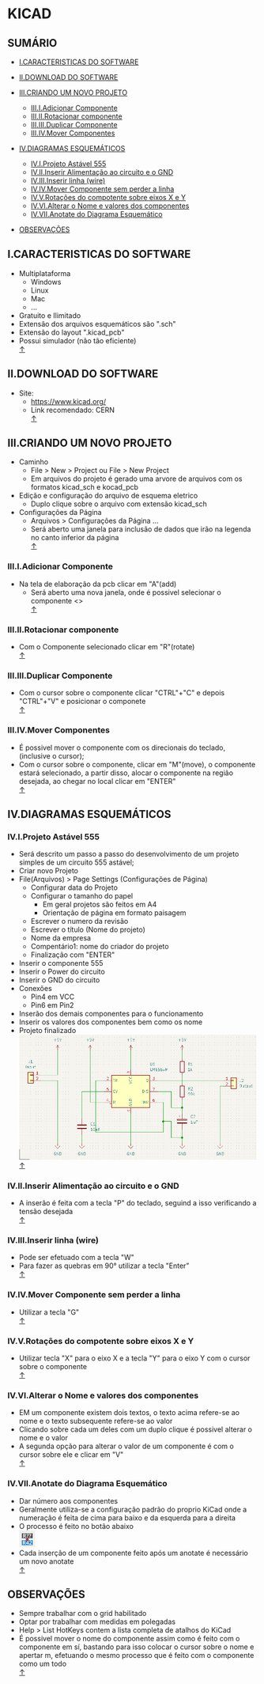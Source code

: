 # KICAD

## SUMÁRIO
- [I.CARACTERISTICAS DO SOFTWARE](#I.CARACTERISTICAS-DO-SOFTWARE)
- [II.DOWNLOAD DO SOFTWARE](#II.DOWNLOAD-DO-SOFTWARE)
- [III.CRIANDO UM NOVO PROJETO](#III.CRIANDO-UM-NOVO-PROJETO)
    - [III.I.Adicionar Componente ](#III.I.Adicionar-Componente)
    - [III.II.Rotacionar componente](#III.II.Rotacionar-componente)
    - [III.III.Duplicar Componente](#III.III.Duplicar-Componente)
    - [III.IV.Mover Componentes ](#III.IV.Mover-Componentes)
- [IV.DIAGRAMAS ESQUEMÁTICOS](#IV.DIAGRAMAS-ESQUEMÁTICOS)
    - [IV.I.Projeto Astável 555](#IV.I.Projeto-Astável-555)
    - [IV.II.Inserir Alimentação ao circuito e o GND](#IV.II.Inserir-Alimentação-ao-circuito-e-o-GND)
    - [IV.III.Inserir linha (wire)](#IV.III.Inserir-linha-(wire))
    - [IV.IV.Mover Componente sem perder a linha](#IV.IV.Mover-Componente-sem-perder-a-linha)
    - [IV.V.Rotações do compotente sobre eixos X e Y](#IV.V.Rotações-do-compotente-sobre-eixos-X-e-Y)
    - [IV.VI.Alterar o Nome e valores dos componentes](#IV.VI.Alterar-o-Nome-e-valores-dos-componentes)
    - [IV.VII.Anotate do Diagrama Esquemático](#IV.VII.Anotate-do-Diagrama-Esquemático)

- [OBSERVAÇÕES](#OBSERVAÇÕES)

## I.CARACTERISTICAS DO SOFTWARE
- Multiplataforma 
    - Windows 
    - Linux
    - Mac
    - ...
- Gratuito e Ilimitado
- Extensão dos arquivos esquemáticos são ".sch"
- Extensão do layout ".kicad_pcb"
- Possui simulador (não tão eficiente)
<br>[↑](#SUMÁRIO)

## II.DOWNLOAD DO SOFTWARE
- Site:
    - https://www.kicad.org/
    - Link recomendado: CERN
<br>[↑](#SUMÁRIO)

## III.CRIANDO UM NOVO PROJETO
- Caminho 
    - File > New > Project ou File > New Project
    - Em arquivos do projeto é gerado uma arvore de arquivos com os formatos kicad_sch e kocad_pcb
- Edição e configuração do arquivo de esquema eletrico 
    - Duplo clique sobre o arquivo com extensão kicad_sch
- Configurações da Página 
    - Arquivos > Configurações da Página ...
    - Será aberto uma janela para inclusão de dados que irão na legenda no canto inferior da página 
<br>[↑](#SUMÁRIO)

### III.I.Adicionar Componente 
- Na tela de elaboração da pcb clicar em "A"(add)
    - Será aberto uma nova janela, onde é possivel selecionar o componente
<><br>[↑](#SUMÁRIO)

### III.II.Rotacionar componente
- Com o Componente selecionado clicar em "R"(rotate)
<br>[↑](#SUMÁRIO)

### III.III.Duplicar Componente 
- Com o cursor sobre o componente clicar "CTRL"+"C" e depois "CTRL"+"V" e posicionar o componete
<br>[↑](#SUMÁRIO)

### III.IV.Mover Componentes  
- É possivel mover o componente com os direcionais do teclado, (inclusive o cursor);
- Com o cursor sobre o componente, clicar em "M"(move), o componente estará selecionado, a partir disso, alocar o componente na região desejada, ao chegar no local clicar em "ENTER" 
<br>[↑](#SUMÁRIO)

## IV.DIAGRAMAS ESQUEMÁTICOS

### IV.I.Projeto Astável 555
- Será descrito um passo a passo do desenvolvimento de um projeto simples de um circuito 555 astável;
- Criar novo Projeto 
- File(Arquivos) > Page Settings (Configurações de Página)
    - Configurar data do Projeto 
    - Configurar o tamanho do papel
        - Em geral projetos são feitos em A4
        - Orientação de página em formato paisagem 
    - Escrever o numero da revisão
    - Escrever o título (Nome do projeto)
    - Nome da empresa
    - Compentário1: nome do criador do projeto 
    - Finalização com "ENTER"
- Inserir o componente 555
- Inserir o Power do circuito
- Inserir o GND do circuito
- Conexões 
    - Pin4 em VCC
    - Pin6 em Pin2
- Inserão dos demais componentes para o funcionamento 
- Inserir os valores dos componentes bem como os nome
- Projeto finalizado <br>
![Esquema Finalizado](/img/002.png)
<br>[↑](#SUMÁRIO)

### IV.II.Inserir Alimentação ao circuito e o GND
- A inserão é feita com a tecla "P" do teclado, seguind a isso verificando a tensão desejada 
<br>[↑](#SUMÁRIO)

### IV.III.Inserir linha (wire)
- Pode ser efetuado com a tecla "W"
- Para fazer as quebras em 90° utilizar a tecla "Enter"
<br>[↑](#SUMÁRIO)

### IV.IV.Mover Componente sem perder a linha 
- Utilizar a tecla "G"
<br>[↑](#SUMÁRIO)

### IV.V.Rotações do compotente sobre eixos X e Y
- Utilizar tecla "X" para o eixo X e a tecla "Y" para o eixo Y com o cursor sobre o componente
<br>[↑](#SUMÁRIO)

### IV.VI.Alterar o Nome e valores dos componentes 
- EM um componente existem dois textos, o texto acima refere-se ao nome e o texto subsequente refere-se ao valor
- Clicando sobre cada um deles com um duplo clique é possivel alterar o nome e o valor 
- A segunda opção para alterar o valor de um componente é com o cursor sobre ele e clicar em "V" 
<br>[↑](#SUMÁRIO)

### IV.VII.Anotate do Diagrama Esquemático
- Dar número aos componentes 
- Geralmente utiliza-se a configuração padrão do proprio KiCad onde a numeração é feita de cima para baixo e da esquerda para a direita 
- O processo é feito no botão abaixo <br> 
![Anotate](/img/001.png)
- Cada inserção de um componente feito após um anotate é necessário um novo anotate
<br>[↑](#SUMÁRIO)





## OBSERVAÇÕES
- Sempre trabalhar com o grid habilitado 
- Optar por trabalhar com medidas em polegadas 
- Help > List HotKeys contem a lista completa de atalhos do KiCad
- É possivel mover o nome do componente assim como é feito com o componente em sí, bastando para isso colocar o cursor sobre o nome e apertar m, efetuando o mesmo processo que é feito com o componente como um todo 
<br>[↑](#SUMÁRIO)